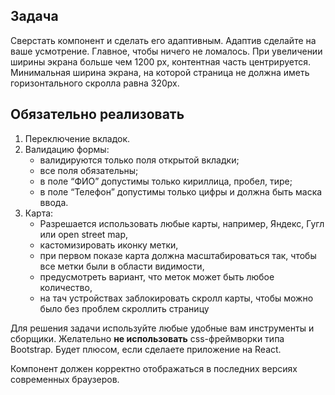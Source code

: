 ## **Задача**
Сверстать компонент и сделать его адаптивным. Адаптив сделайте на ваше усмотрение. Главное, чтобы ничего не ломалось. При увеличении ширины экрана больше чем 1200 px, контентная часть центрируется. Минимальная ширина экрана, на которой страница не должна иметь горизонтального скролла равна 320px.

## **Обязательно реализовать**
1. Переключение вкладок.
2. Валидацию формы:
    - валидируются только поля открытой вкладки;
    - все поля обязательны;
    - в поле “ФИО” допустимы только кириллица, пробел, тире;
    - в поле “Телефон” допустимы только цифры и должна быть маска ввода.
3. Карта:
    - Разрешается использовать любые карты, например, Яндекс, Гугл или open street map,
    - кастомизировать иконку метки,
    - при первом показе карта должна масштабироваться так, чтобы все метки были в области видимости,
    - предусмотреть вариант, что меток может быть любое количество,
    - на тач устройствах заблокировать скролл карты, чтобы можно было без проблем скроллить страницу

Для решения задачи используйте любые удобные вам инструменты и сборщики. Желательно **не использовать** css-фреймворки типа Bootstrap. Будет плюсом, если сделаете приложение на React.

Компонент должен корректно отображаться в последних версиях современных браузеров.
